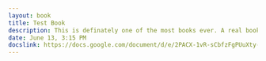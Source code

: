 ```yaml
---
layout: book
title: Test Book
description: This is definately one of the most books ever. A real book. The plot really just makes you.
date: June 13, 3:15 PM
docslink: https://docs.google.com/document/d/e/2PACX-1vR-sCbfzFgPUuXty-swFGL6K5oPUl9qg_u8hWWTmr-hj2mokSl1R_OJDiX06tTCkScSSexa8-BAja0K/pub
---
```

